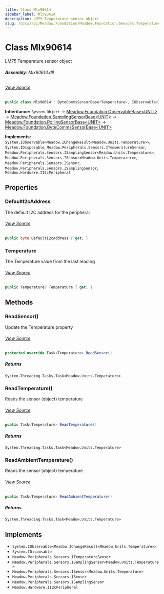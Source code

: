 ```yaml
---
title: Class Mlx90614
sidebar_label: Mlx90614
description: LM75 Temperature sensor object
slug: /docs/api/Meadow.Foundation/Meadow.Foundation.Sensors.Temperature/Mlx90614
---
```

# Class Mlx90614
LM75 Temperature sensor object

###### **Assembly**: Mlx90614.dll
###### [View Source](https://github.com/WildernessLabs/Meadow.Foundation.git/blob/develop/Source/Meadow.Foundation.Peripherals/Sensors.Temperature.Mlx90614/Driver/Mlx90614.Registers.cs#L3)
```csharp title="Declaration"
public class Mlx90614 : ByteCommsSensorBase<Temperature>, IObservable<IChangeResult<Temperature>>, IDisposable, ITemperatureSensor, ISamplingSensor<Temperature>, ISensor<Temperature>, ISensor, ISamplingSensor, II2cPeripheral
```
**Inheritance:** `System.Object` -> [Meadow.Foundation.ObservableBase&lt;UNIT&gt;](../Meadow.Foundation/ObservableBase`UNIT`) -> [Meadow.Foundation.SamplingSensorBase&lt;UNIT&gt;](../Meadow.Foundation/SamplingSensorBase`UNIT`) -> [Meadow.Foundation.PollingSensorBase&lt;UNIT&gt;](../Meadow.Foundation/PollingSensorBase`UNIT`) -> [Meadow.Foundation.ByteCommsSensorBase&lt;UNIT&gt;](../Meadow.Foundation/ByteCommsSensorBase`UNIT`)

**Implements:**  
`System.IObservable<Meadow.IChangeResult<Meadow.Units.Temperature>>`, `System.IDisposable`, `Meadow.Peripherals.Sensors.ITemperatureSensor`, `Meadow.Peripherals.Sensors.ISamplingSensor<Meadow.Units.Temperature>`, `Meadow.Peripherals.Sensors.ISensor<Meadow.Units.Temperature>`, `Meadow.Peripherals.Sensors.ISensor`, `Meadow.Peripherals.Sensors.ISamplingSensor`, `Meadow.Hardware.II2cPeripheral`

## Properties
### DefaultI2cAddress
The default I2C address for the peripheral
###### [View Source](https://github.com/WildernessLabs/Meadow.Foundation.git/blob/develop/Source/Meadow.Foundation.Peripherals/Sensors.Temperature.Mlx90614/Driver/Mlx90614.cs#L17)
```csharp title="Declaration"
public byte DefaultI2cAddress { get; }
```
### Temperature
The Temperature value from the last reading
###### [View Source](https://github.com/WildernessLabs/Meadow.Foundation.git/blob/develop/Source/Meadow.Foundation.Peripherals/Sensors.Temperature.Mlx90614/Driver/Mlx90614.cs#L22)
```csharp title="Declaration"
public Temperature? Temperature { get; }
```
## Methods
### ReadSensor()
Update the Temperature property
###### [View Source](https://github.com/WildernessLabs/Meadow.Foundation.git/blob/develop/Source/Meadow.Foundation.Peripherals/Sensors.Temperature.Mlx90614/Driver/Mlx90614.cs#L37)
```csharp title="Declaration"
protected override Task<Temperature> ReadSensor()
```

##### Returns

`System.Threading.Tasks.Task<Meadow.Units.Temperature>`
### ReadTemperature()
Reads the sensor (object) temperature
###### [View Source](https://github.com/WildernessLabs/Meadow.Foundation.git/blob/develop/Source/Meadow.Foundation.Peripherals/Sensors.Temperature.Mlx90614/Driver/Mlx90614.cs#L54)
```csharp title="Declaration"
public Task<Temperature> ReadTemperature()
```

##### Returns

`System.Threading.Tasks.Task<Meadow.Units.Temperature>`
### ReadAmbientTemperature()
Reads the sensor (object) temperature
###### [View Source](https://github.com/WildernessLabs/Meadow.Foundation.git/blob/develop/Source/Meadow.Foundation.Peripherals/Sensors.Temperature.Mlx90614/Driver/Mlx90614.cs#L62)
```csharp title="Declaration"
public Task<Temperature> ReadAmbientTemperature()
```

##### Returns

`System.Threading.Tasks.Task<Meadow.Units.Temperature>`

## Implements

* `System.IObservable<Meadow.IChangeResult<Meadow.Units.Temperature>>`
* `System.IDisposable`
* `Meadow.Peripherals.Sensors.ITemperatureSensor`
* `Meadow.Peripherals.Sensors.ISamplingSensor<Meadow.Units.Temperature>`
* `Meadow.Peripherals.Sensors.ISensor<Meadow.Units.Temperature>`
* `Meadow.Peripherals.Sensors.ISensor`
* `Meadow.Peripherals.Sensors.ISamplingSensor`
* `Meadow.Hardware.II2cPeripheral`
